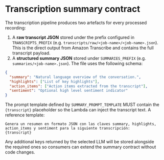 # Transcription summary contract

The transcription pipeline produces two artefacts for every processed recording:

1. A **raw transcript JSON** stored under the prefix configured in `TRANSCRIPTS_PREFIX`
   (e.g. `transcripts/raw/<job-name>/<job-name>.json`). This is the direct output
   from Amazon Transcribe and contains the full transcript payload.
2. A **structured summary JSON** stored under `SUMMARIES_PREFIX`
   (e.g. `summaries/<job-name>.json`). The file uses the following schema:

```json
{
  "summary": "Natural language overview of the conversation.",
  "highlights": ["List of key highlights"],
  "action_items": ["Action items extracted from the transcript"],
  "sentiment": "Optional high level sentiment indicator"
}
```

The prompt template defined by `SUMMARY_PROMPT_TEMPLATE` MUST contain the `{transcript}`
placeholder so the Lambda can inject the transcript text. A reference template:

```
Genera un resumen en formato JSON con las claves summary, highlights,
action_items y sentiment para la siguiente transcripción:
{transcript}
```

Any additional keys returned by the selected LLM will be stored alongside the
required ones so consumers can extend the summary contract without code changes.

